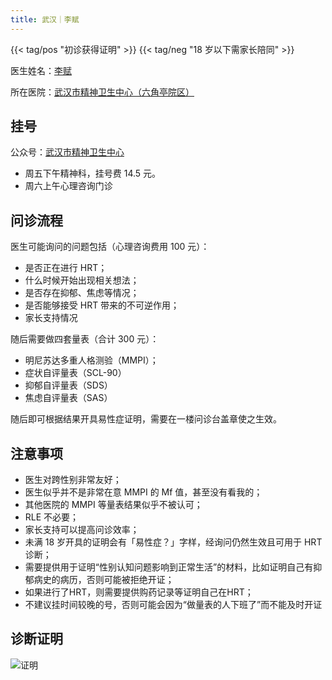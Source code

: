 ```yaml
---
title: 武汉｜李赋
---
```


{{< tag/pos "初诊获得证明" >}} {{< tag/neg "18 岁以下需家长陪同" >}}

医生姓名：[李赋](http://www.chinapsy.com/index.php/index-view-aid-1116.html)

所在医院：[武汉市精神卫生中心（六角亭院区）](https://amap.com/place/B0FFF2I10C)

## 挂号

公众号：[武汉市精神卫生中心](weixin://wuhanjingweizhongxin)

- 周五下午精神科，挂号费 14.5 元。
- 周六上午心理咨询门诊

## 问诊流程

医生可能询问的问题包括（心理咨询费用 100 元）：

- 是否正在进行 HRT；
- 什么时候开始出现相关想法；
- 是否存在抑郁、焦虑等情况；
- 是否能够接受 HRT 带来的不可逆作用；
- 家长支持情况

随后需要做四套量表（合计 300 元）：

- 明尼苏达多重人格测验（MMPI）；
- 症状自评量表（SCL-90）
- 抑郁自评量表（SDS）
- 焦虑自评量表（SAS）

随后即可根据结果开具易性症证明，需要在一楼问诊台盖章使之生效。

## 注意事项

- 医生对跨性别非常友好；
- 医生似乎并不是非常在意 MMPI 的 Mf 值，甚至没有看我的；
- 其他医院的 MMPI 等量表结果似乎不被认可；
- RLE 不必要；
- 家长支持可以提高问诊效率；
- 未满 18 岁开具的证明会有「易性症？」字样，经询问仍然生效且可用于 HRT 诊断；
- 需要提供用于证明“性别认知问题影响到正常生活”的材料，比如证明自己有抑郁病史的病历，否则可能被拒绝开证；
- 如果进行了HRT，则需要提供购药记录等证明自己在HRT；
- 不建议挂时间较晚的号，否则可能会因为“做量表的人下班了”而不能及时开证

## 诊断证明

![证明](proof.jpg)
